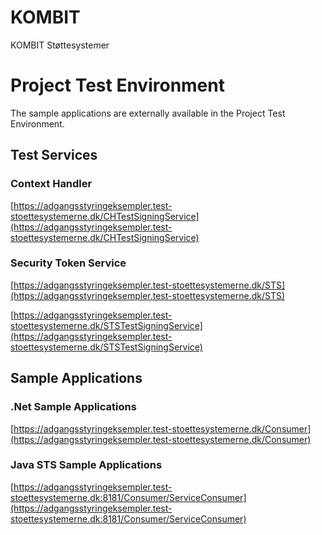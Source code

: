 # KOMBIT
KOMBIT Støttesystemer

# Project Test Environment

The sample applications are externally available in the Project Test Environment.

## Test Services

### Context Handler
[https://adgangsstyringeksempler.test-stoettesystemerne.dk/CHTestSigningService](https://adgangsstyringeksempler.test-stoettesystemerne.dk/CHTestSigningService)

### Security Token Service
[https://adgangsstyringeksempler.test-stoettesystemerne.dk/STS](https://adgangsstyringeksempler.test-stoettesystemerne.dk/STS)

[https://adgangsstyringeksempler.test-stoettesystemerne.dk/STSTestSigningService](https://adgangsstyringeksempler.test-stoettesystemerne.dk/STSTestSigningService)

## Sample Applications

### .Net Sample Applications

[https://adgangsstyringeksempler.test-stoettesystemerne.dk/Consumer](https://adgangsstyringeksempler.test-stoettesystemerne.dk/Consumer)

### Java STS Sample Applications

[https://adgangsstyringeksempler.test-stoettesystemerne.dk:8181/Consumer/ServiceConsumer](https://adgangsstyringeksempler.test-stoettesystemerne.dk:8181/Consumer/ServiceConsumer)


